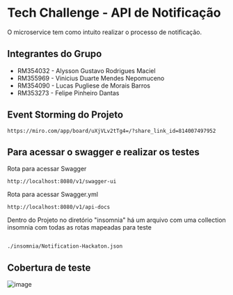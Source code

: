 # Tech Challenge - API de Notificação

O microservice tem como intuito realizar o processo de notificação.  

## Integrantes do Grupo
- RM354032 - Alysson Gustavo Rodrigues Maciel
- RM355969 - Vinicius Duarte Mendes Nepomuceno
- RM354090 - Lucas Pugliese de Morais Barros
- RM353273 - Felipe Pinheiro Dantas

## Event Storming do Projeto
```url
https://miro.com/app/board/uXjVLv2tTg4=/?share_link_id=814007497952
```

## Para acessar o swagger e realizar os testes
Rota para acessar Swagger
```url
http://localhost:8080/v1/swagger-ui
```
Rota para acessar Swagger.yml
```url
http://localhost:8080/v1/api-docs
```
Dentro do Projeto no diretório "insomnia" há um arquivo com uma collection insomnia com todas as rotas mapeadas para teste
```

./insomnia/Notification-Hackaton.json
```

## Cobertura de teste
![image](https://github.com/user-attachments/assets/4f81b7f9-6b3d-4883-9559-b3eaac74c140)
